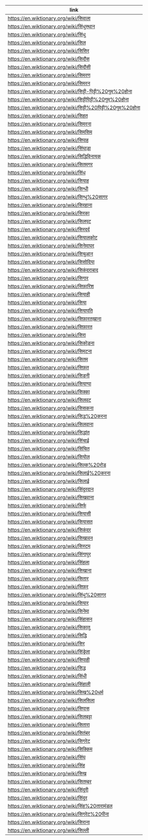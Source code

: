 |link|
|----|
|https://en.wiktionary.org/wiki/सिवाला|
|https://en.wiktionary.org/wiki/सिंधुस्थान|
|https://en.wiktionary.org/wiki/सिंधु|
|https://en.wiktionary.org/wiki/सिल|
|https://en.wiktionary.org/wiki/सिसिर|
|https://en.wiktionary.org/wiki/सिदौस|
|https://en.wiktionary.org/wiki/सिदौसी|
|https://en.wiktionary.org/wiki/सिमरण|
|https://en.wiktionary.org/wiki/सिमरन|
|https://en.wiktionary.org/wiki/सिट्टी-पिट्टी%20गुम%20होना|
|https://en.wiktionary.org/wiki/सिट्टीपिट्टी%20गुम%20होना|
|https://en.wiktionary.org/wiki/सिट्टी%20पिट्टी%20गुम%20होना|
|https://en.wiktionary.org/wiki/सिहत|
|https://en.wiktionary.org/wiki/सिमरना|
|https://en.wiktionary.org/wiki/सिमसिम|
|https://en.wiktionary.org/wiki/सिपाह|
|https://en.wiktionary.org/wiki/सिंघाड़ा|
|https://en.wiktionary.org/wiki/सिद्धिविनायक|
|https://en.wiktionary.org/wiki/सितमगर|
|https://en.wiktionary.org/wiki/सिंध|
|https://en.wiktionary.org/wiki/सियाह|
|https://en.wiktionary.org/wiki/सिन्धी|
|https://en.wiktionary.org/wiki/सिन्धु%20सागर|
|https://en.wiktionary.org/wiki/सिरहाना|
|https://en.wiktionary.org/wiki/सिरका|
|https://en.wiktionary.org/wiki/सिलपट|
|https://en.wiktionary.org/wiki/सिरदर्द|
|https://en.wiktionary.org/wiki/सियालकोट|
|https://en.wiktionary.org/wiki/सिनेमाघर|
|https://en.wiktionary.org/wiki/सिचुआन|
|https://en.wiktionary.org/wiki/सिसोदिया|
|https://en.wiktionary.org/wiki/सिकंदराबाद|
|https://en.wiktionary.org/wiki/सिगार|
|https://en.wiktionary.org/wiki/सिफ़ारिश|
|https://en.wiktionary.org/wiki/सियाही|
|https://en.wiktionary.org/wiki/सिया|
|https://en.wiktionary.org/wiki/सियापति|
|https://en.wiktionary.org/wiki/सिफ़ारतख़ाना|
|https://en.wiktionary.org/wiki/सिफ़ारत|
|https://en.wiktionary.org/wiki/सिरा|
|https://en.wiktionary.org/wiki/सिकोड़ना|
|https://en.wiktionary.org/wiki/सिमटना|
|https://en.wiktionary.org/wiki/सितम|
|https://en.wiktionary.org/wiki/सिफ़त|
|https://en.wiktionary.org/wiki/सिडनी|
|https://en.wiktionary.org/wiki/सियाप्पा|
|https://en.wiktionary.org/wiki/सिक्का|
|https://en.wiktionary.org/wiki/सिलवट|
|https://en.wiktionary.org/wiki/सिसकना|
|https://en.wiktionary.org/wiki/सिद्ध%20करना|
|https://en.wiktionary.org/wiki/सिलवाना|
|https://en.wiktionary.org/wiki/सिद्धांत|
|https://en.wiktionary.org/wiki/सिंचाई|
|https://en.wiktionary.org/wiki/सिंचित|
|https://en.wiktionary.org/wiki/सियोल|
|https://en.wiktionary.org/wiki/सिल्क%20रोड|
|https://en.wiktionary.org/wiki/सिलाई%20करना|
|https://en.wiktionary.org/wiki/सिलाई|
|https://en.wiktionary.org/wiki/सिंदूरदान|
|https://en.wiktionary.org/wiki/सिखवाना|
|https://en.wiktionary.org/wiki/सिर्फ|
|https://en.wiktionary.org/wiki/सियासी|
|https://en.wiktionary.org/wiki/सियासत|
|https://en.wiktionary.org/wiki/सिकंदर|
|https://en.wiktionary.org/wiki/सिखावन|
|https://en.wiktionary.org/wiki/सिस्टम|
|https://en.wiktionary.org/wiki/सिंगापुर|
|https://en.wiktionary.org/wiki/सिंहला|
|https://en.wiktionary.org/wiki/सिखाना|
|https://en.wiktionary.org/wiki/सितार|
|https://en.wiktionary.org/wiki/सिफ़र|
|https://en.wiktionary.org/wiki/सिंधु%20सागर|
|https://en.wiktionary.org/wiki/सियार|
|https://en.wiktionary.org/wiki/सिनेमा|
|https://en.wiktionary.org/wiki/सिंहासन|
|https://en.wiktionary.org/wiki/सिकातु|
|https://en.wiktionary.org/wiki/सिद्धि|
|https://en.wiktionary.org/wiki/सिर|
|https://en.wiktionary.org/wiki/सिंड्रेला|
|https://en.wiktionary.org/wiki/सिपाही|
|https://en.wiktionary.org/wiki/सिद्ध|
|https://en.wiktionary.org/wiki/सिंधी|
|https://en.wiktionary.org/wiki/सिंहाली|
|https://en.wiktionary.org/wiki/सिख%20धर्म|
|https://en.wiktionary.org/wiki/सिलसिला|
|https://en.wiktionary.org/wiki/सिपास|
|https://en.wiktionary.org/wiki/सिलबट्टा|
|https://en.wiktionary.org/wiki/सितारा|
|https://en.wiktionary.org/wiki/सितंबर|
|https://en.wiktionary.org/wiki/सिगरेट|
|https://en.wiktionary.org/wiki/सिक्किम|
|https://en.wiktionary.org/wiki/सिंघ|
|https://en.wiktionary.org/wiki/सिंह|
|https://en.wiktionary.org/wiki/सिख|
|https://en.wiktionary.org/wiki/सितम्बर|
|https://en.wiktionary.org/wiki/सिंदूरी|
|https://en.wiktionary.org/wiki/सिंदूर|
|https://en.wiktionary.org/wiki/सिंह%20तारामंडल|
|https://en.wiktionary.org/wiki/सिगरेट%20पीना|
|https://en.wiktionary.org/wiki/सिराना|
|https://en.wiktionary.org/wiki/सिल्ली|
